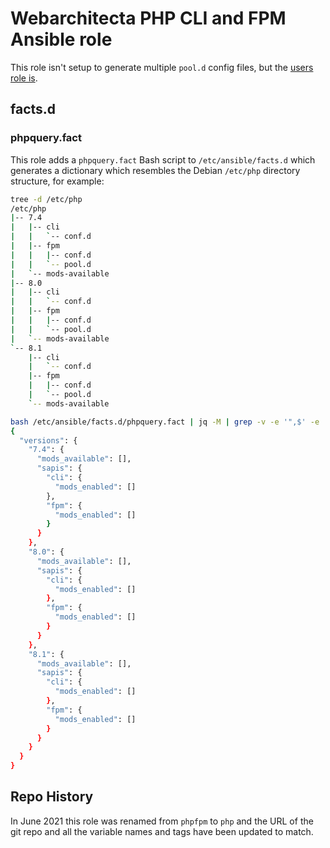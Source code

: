 # Webarchitecta PHP CLI and FPM Ansible role

This role isn't setup to generate multiple `pool.d` config files, but the [users role is](https://git.coop/webarch/users/blob/master/templates/phpfpm_chroot_user.conf.j2).

## facts.d

### phpquery.fact

This role adds a `phpquery.fact` Bash script to `/etc/ansible/facts.d` which generates a dictionary which resembles the Debian `/etc/php` directory structure, for example:

```bash
tree -d /etc/php 
/etc/php
|-- 7.4
|   |-- cli
|   |   `-- conf.d
|   |-- fpm
|   |   |-- conf.d
|   |   `-- pool.d
|   `-- mods-available
|-- 8.0
|   |-- cli
|   |   `-- conf.d
|   |-- fpm
|   |   |-- conf.d
|   |   `-- pool.d
|   `-- mods-available
`-- 8.1
    |-- cli
    |   `-- conf.d
    |-- fpm
    |   |-- conf.d
    |   `-- pool.d
    `-- mods-available

bash /etc/ansible/facts.d/phpquery.fact | jq -M | grep -v -e '",$' -e '"$' | jq -M
{
  "versions": {
    "7.4": {
      "mods_available": [],
      "sapis": {
        "cli": {
          "mods_enabled": []
        },
        "fpm": {
          "mods_enabled": []
        }
      }
    },
    "8.0": {
      "mods_available": [],
      "sapis": {
        "cli": {
          "mods_enabled": []
        },
        "fpm": {
          "mods_enabled": []
        }
      }
    },
    "8.1": {
      "mods_available": [],
      "sapis": {
        "cli": {
          "mods_enabled": []
        },
        "fpm": {
          "mods_enabled": []
        }
      }
    }
  }
}
```

## Repo History

In June 2021 this role was renamed from `phpfpm` to `php` and the URL of the git repo and all the variable names and tags have been updated to match.

